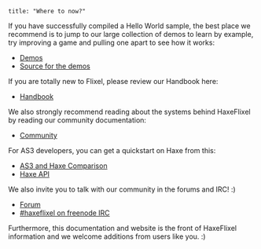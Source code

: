 ```
title: "Where to now?"
```

If you have successfully compiled a Hello World sample, the best place we recommend is to jump to our large collection of demos to learn by example, try improving a game and pulling one apart to see how it works:

*	[Demos](http://haxeflixel.com/demos)
*   [Source for the demos](https://github.com/HaxeFlixel/flixel-demos)

If you are totally new to Flixel, please review our Handbook here:

*   [Handbook](http://haxeflixel.com/documentation/haxeflixel-handbook/)

We also strongly recommend reading about the systems behind HaxeFlixel by reading our community documentation:

*   [Community](http://haxeflixel.com/documentation/community/)

For AS3 developers, you can get a quickstart on Haxe from this:

*   [AS3 and Haxe Comparison](http://haxeflixel.com/documentation/as3-and-haxe-comparison/)
*   [​Haxe API](http://api.haxe.org/)

We also invite you to talk with our community in the forums and IRC! :)

*   [Forum](http://forum.haxeflixel.com)
*   [#haxeflixel on freenode IRC](irc://chat.freenode.net/#haxeflixel)

Furthermore, this documentation and website is the front of HaxeFlixel information and we welcome additions from users like you. :)
